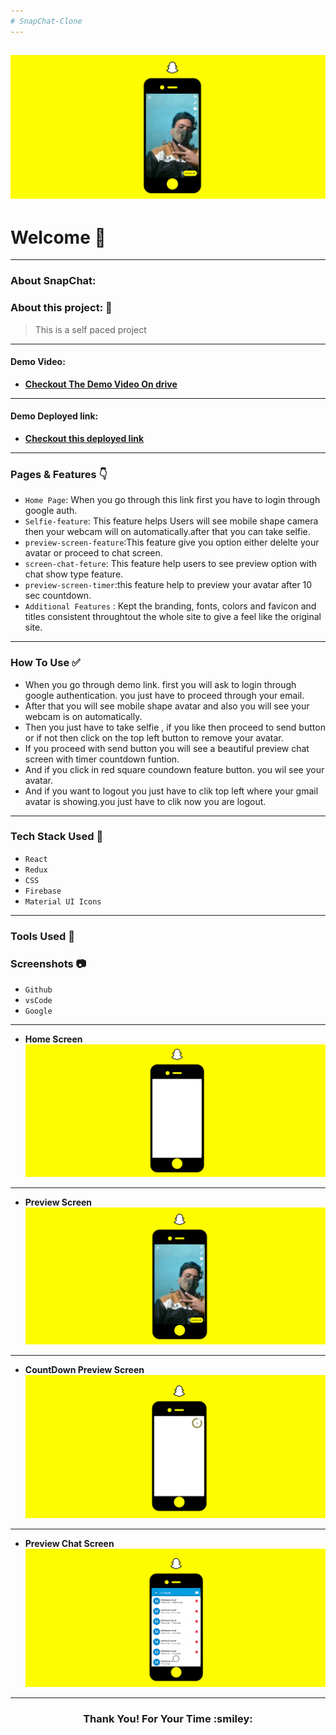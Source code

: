 ```yaml
---
# SnapChat-Clone
---
```

![SnapChat-Clone](https://github.com/mm-asraf/snapchat-clone/blob/master/screenshot/snapshot.png)
---
# Welcome :wave:
---
### About SnapChat:
> 



### About this project: :raised_hands:

> This is a self paced project 

---

#### Demo Video: 
- **[Checkout The Demo Video On drive]()**

---
#### Demo Deployed link:
- **[Checkout this deployed link](https://snapchat-clone-a57e9.web.app/)**
---




### Pages & Features :point_down:

- `Home Page`: When you go through this link first you have to login through google auth. 
- `Selfie-feature`: This feature helps Users will see mobile shape camera then your webcam will on automatically.after that you can take selfie.
- `preview-screen-feature`:This feature give you option either delelte your avatar or proceed to chat screen.
- `screen-chat-feture`: This feature help users to see preview option with chat show type feature.
- `preview-screen-timer`:this feature help to preview your avatar after 10 sec countdown. 
- `Additional Features` : Kept the branding, fonts, colors and favicon and titles consistent throughtout the whole site to give a feel like the original site.

---

### How To Use ✅
- When you go through demo link. first you will ask to login through google authentication. you just have to proceed through your email.
- After that you will see mobile shape avatar and also you will see your webcam is on automatically. 
- Then you just have to take selfie , if you like then proceed to send button or if not then click on the top left button to remove your avatar.
- If you proceed with send button you will see a beautiful preview chat screen with timer countdown funtion.
- And if you click in red square coundown feature button. you wil see your avatar.
- And if you want to logout you just have to clik top left where your gmail avatar is showing.you just have to clik now you are logout.


---

### Tech Stack Used :wrench:

- `React`
- `Redux`
- `CSS`
- `Firebase`
- `Material UI Icons`


---
### Tools Used 🔧
### Screenshots :camera:
- `Github`
- `vsCode`
- `Google`
---
- **Home Screen**
![Home Screen](https://github.com/mm-asraf/snapchat-clone/blob/master/screenshot/homeavatar.png)
---

- **Preview Screen**
![Preview Screen](https://github.com/mm-asraf/snapchat-clone/blob/master/screenshot/snapshot.png)
---

- **CountDown Preview Screen**
![Countdown Preview Screen](https://github.com/mm-asraf/snapchat-clone/blob/master/screenshot/snapavatar.png)
---

- **Preview Chat Screen**
![Preview Chat Screen](https://github.com/mm-asraf/snapchat-clone/blob/master/screenshot/snapscreen.png)
---
<h3 align="center">Thank You! For Your Time :smiley:</h3>

